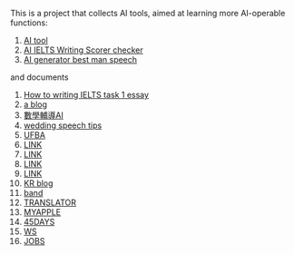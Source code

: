 This is a project that collects AI tools, aimed at learning more AI-operable functions:

1. [AI tool](https://east.im)
2. [AI IELTS Writing Scorer checker](https://ieltswritingchecker.uk)
3. [AI generator best man speech](https://weddingspeechlab.com)


and documents
1. [How to writing IELTS task 1 essay](https://ieltswritingtask.edublogs.org/)
2. [a blog](https://www.folkd.com/blog/48015-yvzz/)
3. [數學輔導AI](https://www.plurk.com/p/3gu7ddu26l)
4. [wedding speech tips](https://www.google.com/url?sa=E&q=https%3A%2F%2Fweddingspeechlab.com%2Fpro-tips%2F)
5. [UFBA](https://noosfero.ufba.br/jonnyyy/ai-tools)
6. [LINK](https://www.provenexpert.com/en-us/jilly/)
7. [LINK](https://www.adminer.org/redirect/?lang=en&url=https://weddingspeechlab.com)
8. [LINK](https://bukkit.org/proxy.php?link=https://weddingspeechlab.com)
9. [LINK](https://www.flashback.org/leave.php?u=https://weddingspeechlab.com)
10. [KR blog](https://velog.io/@jilly283/IELTS-essay-writing)
11. [band](https://bandzone.cz/fan/iufue?at=blog&bi=615915)
12. [TRANSLATOR](https://tm-town.com/translators/jilly8837)
13. [MYAPPLE](https://myapple.pl/users/497902-jilly8923)
14. [45DAYS](https://pagure.io/45days)
15. [WS](https://pagure.io/WS)
16. [JOBS](https://constructionjobs.com/employer/jiojfioew0-at-mythat)

